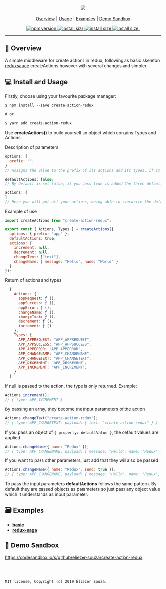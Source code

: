 <h1 align="center">
  <a href="https://github.com/eliezer-souza/create-action-redux"><img src="https://i.imgur.com/nfBMwl9.png" /></a>
</h1>

<p align="center">
  <a href="#-overview">Overview</a> |
  <a href="#-usage">Usage</a> |
  <a href="#-examples">Examples</a> |
  <a href="#-demo-sandbox">Demo Sandbox</a>
</p>

<p align="center">
  <a href="https://www.npmjs.com/package/create-action-redux">
    <img src="https://img.shields.io/npm/v/create-action-redux.svg" alt="npm version">
  </a>

  <a href="https://packagephobia.now.sh/result?p=create-action-redux">
    <img src="https://packagephobia.now.sh/badge?p=create-action-redux"
         alt="install size">
  </a>
  
  <a href="https://travis-ci.org/eliezer-souza/create-action-redux">
    <img src="https://img.shields.io/travis/eliezer-souza/create-action-redux.svg"
         alt="install size">
  </a>
  
  <a href="https://coveralls.io/github/eliezer-souza/create-action-redux?branch=master">
    <img src="https://coveralls.io/repos/github/eliezer-souza/create-action-redux/badge.svg?branch=master"
         alt="install size">
  </a>

  <a href="LICENSE">
    <img src="https://badgen.net/badge/license/MIT/blue" alt="">
  </a>
</p>
<hr />

## 📖 Overview

A simple middleware for create actions in redux, following as basic skeleton <a href="https://github.com/infinitered/reduxsauce">reduxsauce</a> createActions however with several changes and simpler.

## 💻 Install and Usage

Firstly, choose using your favourite package manager:

```js
$ npm install --save create-action-redux

# or

$ yarn add create-action-redux
```

Use **createActions()** to build yourself an object which contains Types and Actions.

Description of parameters

```js
options: {
  prefix: "";
}
// Assigns the value to the prefix of its actions and its types, if it is not past it is empty.
```

```js
defaultActions: false;
// By default is set false, if you pass true is added the three default actions (Request, Success, Error), it assigns the prefix in the actions and types.
```

```js
actions: {
}
// Here you will put all your actions, being able to overwrite the default or create other new actions.
```

Example of use

```js
import createActions from "create-action-redux";

export const { Actions, Types } = createActions({
  options: { prefix: "app" },
  defaultActions: true,
  actions: {
    increment: null,
    decrement: null,
    changeText: ["text"],
    changeName: { message: "Hello", name: "World" }
  }
});
```

Return of actions and types

```js
  {
    Actions: {
      appRequest: ƒ (),
      appSuccess: ƒ (),
      appError: ƒ (),
      changeName: ƒ (),
      changeText: ƒ (),
      decrement: ƒ (),
      increment: ƒ ()
    },
    Types: {
      APP_APPREQUEST: "APP_APPREQUEST",
      APP_APPSUCCESS: "APP_APPSUCCESS",
      APP_APPERROR: "APP_APPERROR",
      APP_CHANGENAME: "APP_CHANGENAME",
      APP_CHANGETEXT: "APP_CHANGETEXT",
      APP_DECREMENT: "APP_DECREMENT",
      APP_INCREMENT: "APP_INCREMENT",
    }
  }
```

If null is passed to the action, the type is only returned. Example:

```js
Actions.increment();
// { type: APP_INCREMENT }
```

By passing an array, they become the input parameters of the action

```js
Actions.changeText("create-action-redux");
// { type: APP_CHANGETEXT, payload: { text: "create-action-redux" } }
```

If you pass an object of `{ property: defaultValue }`, the default values are applied.

```js
Actions.changeName({ name: "Redux" });
// { type: APP_CHANGENAME, payload: { message: "Hello", name: "Redux" } }
```

If you want to pass other parameters, just add that they will also be passed

```js
Actions.changeName({ name: "Redux", send: true });
// { type: APP_CHANGENAME, payload: { message: "Hello", name: "Redux", send: true } }
```

To pass the input parameters **defaultActions** follows the same pattern. By default they are passed objects as parameters so just pass any object value which it understands as input parameter.

## 🗃 Examples

- **[basic](https://github.com/eliezer-souza/create-action-redux/tree/master/examples/basic)**
- **[redux-saga](https://github.com/eliezer-souza/create-action-redux/tree/master/examples/redux-saga)**

## 👀 Demo Sandbox

https://codesandbox.io/s/github/eliezer-souza/create-action-redux

<br />
<br />

`MIT license, Copyright (c) 2019 Eliezer Souza.`
